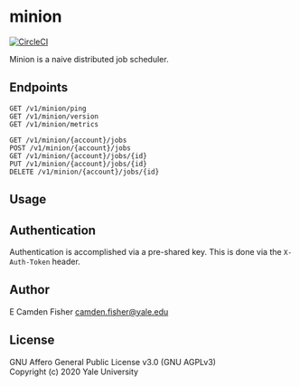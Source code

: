 # minion

[![CircleCI](https://circleci.com/gh/YaleSpinup/minion.svg?style=svg)](https://circleci.com/gh/YaleSpinup/minion)

Minion is a naive distributed job scheduler.

## Endpoints

```
GET /v1/minion/ping
GET /v1/minion/version
GET /v1/minion/metrics

GET /v1/minion/{account}/jobs
POST /v1/minion/{account}/jobs
GET /v1/minion/{account}/jobs/{id}
PUT /v1/minion/{account}/jobs/{id}
DELETE /v1/minion/{account}/jobs/{id}
```

## Usage

## Authentication

Authentication is accomplished via a pre-shared key.  This is done via the `X-Auth-Token` header.

## Author

E Camden Fisher <camden.fisher@yale.edu>

## License

GNU Affero General Public License v3.0 (GNU AGPLv3)  
Copyright (c) 2020 Yale University
